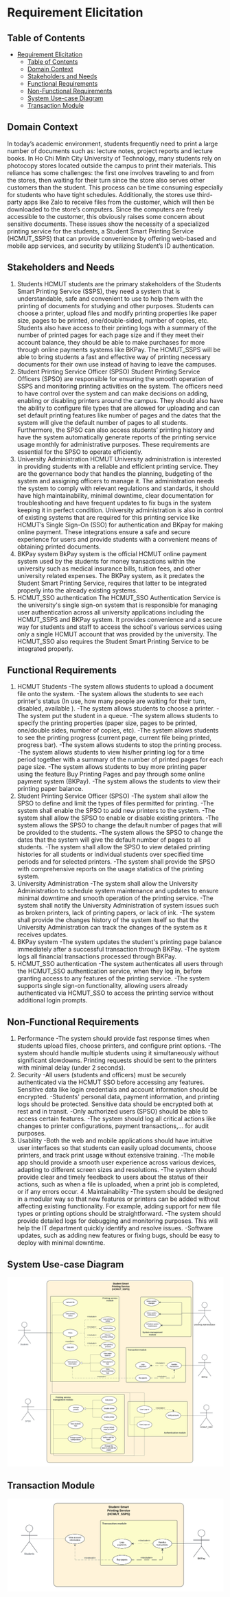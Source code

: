 # Requirement Elicitation

## Table of Contents
- [Requirement Elicitation](#requirement-elicitation)
  - [Table of Contents](#table-of-contents)
  - [Domain Context](#domain-context)
  - [Stakeholders and Needs](#stakeholders-and-needs)
  - [Functional Requirements](#functional-requirements)
  - [Non-Functional Requirements](#non-functional-requirements)
  - [System Use-case Diagram](#system-use-case-diagram)
  - [Transaction Module](#transaction-module)

## Domain Context
In today’s academic environment, students frequently need to print a large number of documents such as: lecture notes, project reports and lecture books. In Ho Chi Minh City University of Technology, many students rely on photocopy stores located outside the campus to print their materials. This reliance has some challenges: the first one involves traveling to and from the stores, then waiting for their turn since the store also serves other customers than the student. This process can be time consuming especially for students who have tight schedules.  Additionally, the stores use third-party apps like Zalo to receive files from the customer, which will then be downloaded to the store’s computers. Since the computers are freely accessible to the customer, this obviously raises some concern about sensitive documents. These issues show the necessity of a specialized printing service for the students, a  Student Smart Printing Service (HCMUT_SSPS) that can provide convenience by offering web-based and mobile app services, and security by utilizing Student’s ID authentication.


## Stakeholders and Needs
1. Students
HCMUT students are the primary stakeholders of the Students Smart Printing Service (SSPS), they need a system that is understandable, safe and convenient to use to help them with the printing of documents for studying and other purposes. Students can choose a printer, upload files and modify printing properties like paper size, pages to be printed, one/double-sided, number of copies, etc. Students also have access to their printing logs with a summary of the number of printed pages for each page size and if they meet their account balance, they should be able to make purchases for more through online payments systems like BKPay. The HCMUT_SSPS will be able to bring students a fast and effective way of printing necessary documents for their own use instead of having to leave the campuses.
2. Student Printing Service Officer (SPSO)
Student Printing Service Officers (SPSO) are responsible for ensuring the smooth operation of SSPS and monitoring printing activities on the system. The officers need to have control over the system and can make decisions on adding, enabling or disabling printers around the campus. They should also have  the ability to configure file types that are allowed for uploading and can set default printing features like number of pages and the dates that the system will give the default number of pages to all students. Furthermore, the SPSO can also access students’ printing history and have the system automatically generate reports of the printing service usage monthly for administrative purposes. These requirements are essential for the SPSO to operate efficiently.
3. University Administration
HCMUT University administration is interested in providing students with a reliable and efficient printing service. They are the governance body that handles the planning, budgeting of the system and assigning officers to manage it. The administration needs the system to comply with relevant regulations and standards, it should have high maintainability, minimal downtime, clear documentation for troubleshooting and have frequent updates to fix bugs in the system keeping it in perfect condition. University administration is also in control of existing systems that are required for this printing service like HCMUT’s Single Sign-On (SSO) for authentication and BKpay for making online payment. These integrations ensure a safe and secure experience for users and provide students with a convenient means of obtaining printed documents.
4. BKPay system
BkPay system is the official HCMUT online payment system used by the students for money transactions within the university such as medical insurance bills, tuition fees, and other university related expenses. The BKPay system, as it predates the Student Smart Printing Service, requires that latter to be integrated properly into the already existing systems. 
5. HCMUT_SSO authentication 
The HCMUT_SSO Authentication Service is the university's single sign-on system that is responsible for managing user authentication across all university applications including the HCMUT_SSPS and BKPay system. It provides convenience and a secure way for students and staff to access the school's various services using only a single HCMUT account that was provided by the university. The HCMUT_SSO also requires the Student Smart Printing Service to be integrated properly.

## Functional Requirements
1. HCMUT Students
-The system allows students to upload a document file onto the system. 
-The system allows the students to see each printer's status (In use, how many people are waiting for their turn, disabled, available ). 
-The system allows students to choose a printer. 
-The system put the student in a queue. 
-The system allows students to specify the printing properties (paper size, pages to be printed, one/double sides, number of copies, etc). 
-The system allows students to see the printing progress (current page, current file being printed, progress bar). 
-The system allows students to stop the printing process. 
-The system allows students to view his/her printing log for a time period together with a summary of the number of printed pages for each page size. 
-The system allows students to buy more printing paper  using the feature Buy Printing Pages and pay through some online payment system (BKPay). 
-The system allows the students to view their printing paper balance. 
2. Student Printing Service Officer (SPSO)
-The system shall allow the SPSO to define and limit the types of files permitted for printing. 
-The system shall enable the SPSO to add new printers to the system. 
-The system shall allow the SPSO to enable or disable existing printers. 
-The system allows the SPSO to change the default number of pages that will be provided to the students. 
-The system allows the SPSO to change the dates that the system will give the default number of pages to all students. 
-The system shall allow the SPSO to view detailed printing histories for all students or individual students over specified time periods and for selected printers. 
-The system shall provide the SPSO with comprehensive reports on the usage statistics of the printing system. 
3. University Administration 
-The system shall allow the University Administration to schedule system maintenance and updates to ensure minimal downtime and smooth operation of the printing service. 
-The system shall notify the University Administration of system issues such as broken printers, lack of printing papers, or lack of ink. 
-The system shall provide the changes history of the system itself so that the University Administration can track the changes of the system as it receives updates.  
4. BKPay system
-The system updates the student's printing page balance immediately after a successful transaction through BKPay. 
-The system logs all financial transactions processed through BKPay.  
5. HCMUT_SSO authentication
-The system  authenticates all users through the HCMUT_SSO authentication service, when they log in, before granting access to any features of the printing service. 
-The system supports single sign-on functionality, allowing users already authenticated via HCMUT_SSO to access the printing service without additional login prompts. 

## Non-Functional Requirements
1. Performance
-The system should provide fast response times when students upload files, choose printers, and configure print options. 
-The system should handle multiple students using it simultaneously without significant slowdowns. 
Printing requests should be sent to the printers with minimal delay (under 2 seconds). 
2. Security
-All users (students and officers) must be securely authenticated via the HCMUT SSO before accessing any features. Sensitive data like login credentials and account information should be encrypted. 
-Students' personal data, payment information, and printing logs should be protected. Sensitive data should be encrypted both at rest and in transit. 
-Only authorized users (SPSO) should be able to access certain features. 
-The system should log all critical actions like changes to printer configurations, payment transactions,… for audit purposes. 
3. Usability
-Both the web and mobile applications should have intuitive user interfaces so that students can easily upload documents, choose printers, and track print usage without extensive training. 
-The mobile app should provide a smooth user experience across various devices, adapting to different screen sizes and resolutions. 
-The system should provide clear and timely feedback to users about the status of their actions, such as when a file is uploaded, when a print job is completed, or if any errors occur. 
4 .Maintainability
-The system should be designed in a modular way so that new features or printers can be added without affecting existing functionality. For example, adding support for new file types or printing options should be straightforward. 
-The system should provide detailed logs for debugging and monitoring purposes. This will help the IT department quickly identify and resolve issues. 
-Software updates, such as adding new features or fixing bugs, should be easy to deploy with minimal downtime.

## System Use-case Diagram 
![System use case daigram](./images/REQUIRE_System%20Use%20case.png)
## Transaction Module
![System use case daigram](./images/REQUIRE_Transaction%20Module.png)